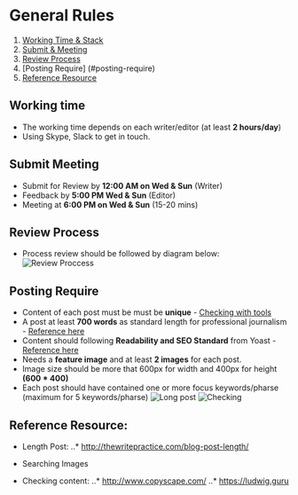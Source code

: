 # General Rules

1. [Working Time & Stack](#working-time)
2. [Submit & Meeting](#submit-meeting)
3. [Review Process](#review-process) 
4. [Posting Require] (#posting-require)
5. [Reference Resource](reference-resource)


## Working time
- The working time depends on each writer/editor (at least **2 hours/day**)
- Using Skype, Slack to get in touch.

## Submit Meeting
- Submit for Review by **12:00 AM on Wed & Sun** (Writer)
- Feedback by **5:00 PM Wed & Sun** (Editor)
- Meeting at **6:00 PM on Wed & Sun** (15-20 mins)

## Review Process
- Process review should be followed by diagram below:
![Review Proccess](https://monosnap.com/file/e3E2QjfmjtGQSCKsD75EJqYl7dEKZi.png)

## Posting Require
- Content of each post must be must be **unique** - [Checking with tools](http://www.copyscape.com/)
- A post at least **700 words** as standard length for professional journalism - [Reference here](http://thewritepractice.com/blog-post-length/)
- Content should following **Readability and SEO Standard** from Yoast - [Reference here](http://thewritepractice.com/blog-post-length/)
- Needs a **feature image** and at least **2 images** for each post.
- Image size should be more that 600px for width and 400px for height **(600 * 400)**
- Each post should have contained one or more focus keywords/pharse (maximum for 5 keywords/pharse)
![Long post](https://monosnap.com/file/QGZ4OXQUxUyWjfr94amnZrjpLD30mJ.png)
![Checking](https://monosnap.com/file/ztxFR9iGfaRhsqcDKvmUvdnvjf1Us7.png)

## Reference Resource:
- Length Post:
..*  http://thewritepractice.com/blog-post-length/

- Searching Images

- Checking content:
..* http://www.copyscape.com/
..* https://ludwig.guru

